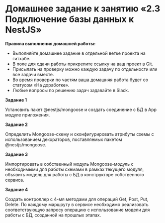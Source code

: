 # Домашнее задание к занятию «2.3 Подключение базы данных к NestJS»

**Правила выполнения домашней работы:**
* Выполняйте домашнее задание в отдельной ветке проекта на гитхабе.
* В поле для сдачи работы прикрепите ссылку на ваш проект в Git.
* Присылать на проверку можно каждую задачу по отдельности или все задачи вместе.
* Во время проверки по частям ваша домашняя работа будет со статусом «На доработке».
* Любые вопросы по решению задач задавайте в Slack.

**Задание 1**

Установить пакет @nestjs/mongoose и создать соединение с БД в App модуле приложения.

**Задание 2**

Определить Mongoose-схему и сконфигурировать атрибуты схемы с использованием декораторов, поставляемых пакетом @nestjs/mongoose.

**Задание 3**

Импортировать в собственный модуль Mongoose-модуль с необходимыми для работы схемами в рамках текущего модуля, объявить модель для работы с БД в конструкторе собственного сервиса.

**Задание 4**

Создать контроллер с 4-мя методами для операций Get, Post, Put, Delete. По каждому маршруту в сервисе необходимо реализовать соответствующую запросу операцию с использование модели для работы с БД, созданной на прошлых этапах.
